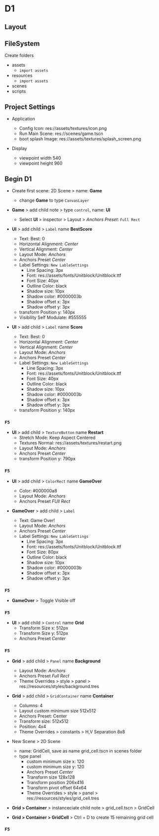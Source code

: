 # D1

## Layout

## FileSystem

Create folders

- assets
	- `import assets`
- resources 
	- `import assets`
- scenes
- scripts

## Project Settings

- Application
	- Config
		Icon: res://assets/textures/icon.png
	- Run
		Main Scene: res://scenes/game.tscn
	- boot splash
		Image: res://assets/textures/splash_screen.png

- Display
	- viewpoint width 540
	- viewpoint height 960

## Begin D1

- Create first scene: 2D Scene > name: **Game**
	- change **Game** to type `CanvasLayer`

- **Game** > add child note > type `control`, name: **UI**
	- Select **UI** > inspector > Layout > *Anchors Preset*: `Full Rect`

- **UI** > add child > `Label` name **BestScore**
	- Text: Best: 0
	- Horizontal Alignment: *Center*
	- Vertical Alignment: *Center*
	- Layout Mode: *Anchors*
	- Anchors Preset *Center*
	- Label Settings: `New LableSettings`
		- Line Spacing: 3px
		- Font: res://assets/fonts/Unitblock/Unitblock.ttf
		- Font Size: 40px
		- Outline Color: black
		- Shadow size: 10px
		- Shadow color: #0000003b
		- Shadow offset x: 3px
		- Shadow offset y: 3px
	- transform Position y: 140px
	- Visibility Self Modulate: #555555

- **UI** > add child > `Label` name **Score**
	- Text: Best: 0
	- Horizontal Alignment: *Center*
	- Vertical Alignment: *Center*
	- Layout Mode: *Anchors*
	- Anchors Preset *Center*
	- Label Settings: `New LableSettings`
		- Line Spacing: 3px
		- Font: res://assets/fonts/Unitblock/Unitblock.ttf
		- Font Size: 40px
		- Outline Color: black
		- Shadow size: 10px
		- Shadow color: #0000003b
		- Shadow offset x: 3px
		- Shadow offset y: 3px
	- transform Position y: 140px

### `F5`

- **UI** > add child > `TextureButton` name **Restart**
	- Stretch Mode: Keep Aspect Centered
	- Textures Normal: res://assets/textures/restart.png
	- Layout Mode: *Anchors*
	- Anchors Preset *Center*
	- transform Position y: 790px

### `F5`

- **UI** > add child > `ColorRect` name **GameOver**
	- Color: #000000a8
	- Layout Mode: *Anchors*
	- Anchors Preset *FUll Rect*
	
- **GameOver** > add child > `Label`
	- Text: Game Over!
	- Layout Mode: *Anchors*
	- Anchors Preset *Center*
	- Label Settings: `New LableSettings`
		- Line Spacing: 3px
		- Font: res://assets/fonts/Unitblock/Unitblock.ttf
		- Font Size: 80px
		- Outline Color: black
		- Shadow size: 10px
		- Shadow color: #0000003b
		- Shadow offset x: 3px
		- Shadow offset y: 3px

### `F5`

- **GameOver** > Toggle Visible off

### `F5`

- **UI** > add child > `Control` name **Grid**
	- Transform Size x: 512px
	- Transform Size y: 512px
	- Anchors Preset *Center*

### `F5`

- **Grid** > add child > `Panel` name **Background**
	- Layout Mode: *Anchors*
	- Anchors Preset *Full Rect*
	- Theme Overrides > style > panel > res://resources/styles/background.tres

- **Grid** > add child > `GridContainer` name **Container**
	- Columns: 4
	- Layout custom minimum size 512x512
	- Anchors Preset: Center
	- Transform size: 512x512
	- Position: 4x4
	- Theme Overrides > constants > H,V Separation 8x8

- New Scene > 2D Scene
	- name: GridCell, save as name grid_cell.tscn in scenes folder
	- type panel
		- custom minimum size x: 120
		- custom minimum size y: 120
		- Anchors Preset *Center*
		- Transform size 128x128
		- Transform position 206x416
		- Transform pivot offset 64x64
		- Theme Overrides > style > panel > res://resources/styles/grid_cell.tres

- **Grid > Container** > instanceciate child note > grid_cell.tscn > GridCell

- **Grid > Container > GridCell** > Ctrl + D to create 15 remaining grid cell

### `F5`
